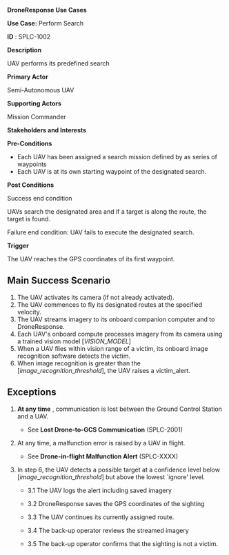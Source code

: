 **DroneResponse Use Cases**

**Use Case:** Perform Search

**ID** : SPLC-1002

**Description**

UAV performs its predefined search

**Primary Actor**

Semi-Autonomous UAV

**Supporting Actors**

Mission Commander

**Stakeholders and Interests**

**Pre-Conditions**

- Each UAV has been assigned a search mission defined by as series of waypoints
- Each UAV is at its own starting waypoint of the designated search.

**Post Conditions**

Success end condition

UAVs search the designated area and if a target is along the route, the target is found.

Failure end condition:
 UAV fails to execute the designated search.

**Trigger**

The UAV reaches the GPS coordinates of its first waypoint.

## Main Success Scenario

1. The UAV activates its camera (if not already activated).
2. The UAV commences to fly its designated routes at the specified velocity.
3. The UAV streams imagery to its onboard companion computer and to DroneResponse.
4. Each UAV&#39;s onboard compute processes imagery from its camera using a trained vision model [$VISION\_MODEL$]
5. When a UAV flies within vision range of a victim, its onboard image recognition software detects the victim.
6. When image recognition is greater than the [$image\_recognition\_threshold$], the UAV raises a victim\_alert.

##


## Exceptions

1. **At any time** , communication is lost between the Ground Control Station and a UAV.
   * See **Lost Drone-to-GCS Communication** (SPLC-2001)

1. At any time, a malfunction error is raised by a UAV in flight.
   * See **Drone-in-flight Malfunction Alert** (SPLC-XXXX)

3. In step 6, the UAV detects a possible target at a confidence level below [$image\_recognition\_threshold$] but above the lowest `ignore&#39; level.

   * 3.1 The UAV logs the alert including saved imagery

   * 3.2 DroneResponse saves the GPS coordinates of the sighting

   * 3.3 The UAV continues its currently assigned route.

   * 3.4 The back-up operator reviews the streamed imagery

   * 3.5 The back-up operator confirms that the sighting is not a victim.